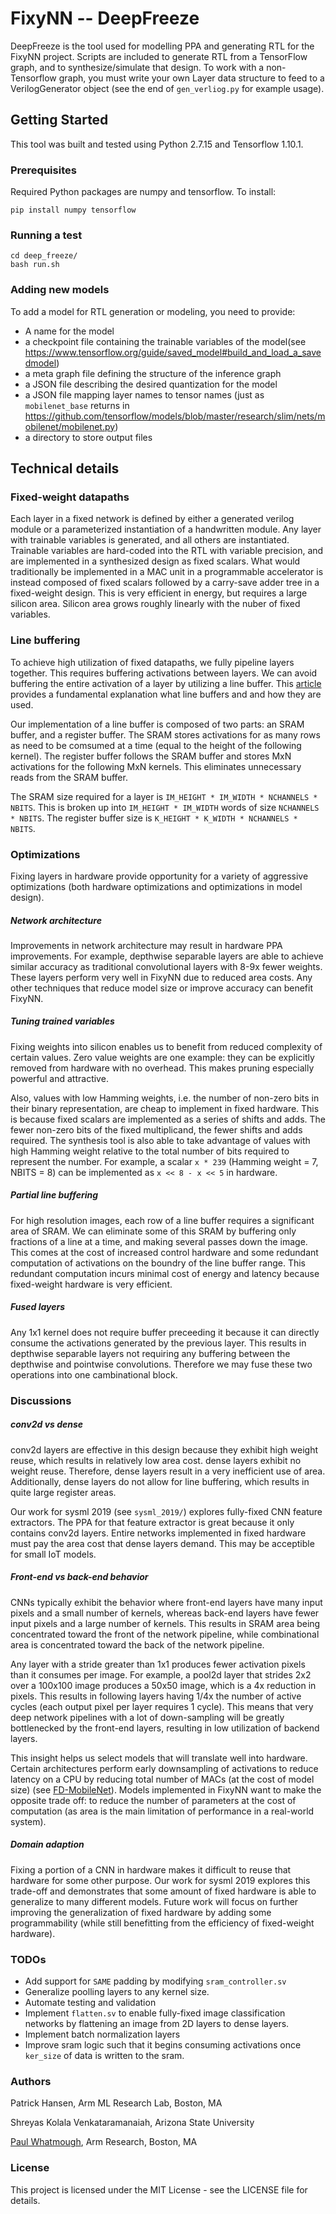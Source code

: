 # FixyNN -- DeepFreeze

DeepFreeze is the tool used for modelling PPA and generating RTL for the FixyNN project. Scripts are included to generate RTL from a TensorFlow graph, and to synthesize/simulate that design. To work with a non-Tensorflow graph, you must write your own Layer data structure to feed to a VerilogGenerator object (see the end of `gen_verliog.py` for example usage).

## Getting Started

This tool was built and tested using Python 2.7.15 and Tensorflow 1.10.1.

### Prerequisites

Required Python packages are numpy and tensorflow. To install:

```
pip install numpy tensorflow
```

### Running a test

```
cd deep_freeze/
bash run.sh
```

### Adding new models

To add a model for RTL generation or modeling, you need to provide:
 * A name for the model
 * a checkpoint file containing the trainable variables of the model(see https://www.tensorflow.org/guide/saved_model#build_and_load_a_savedmodel)
 * a meta graph file defining the structure of the inference graph
 * a JSON file describing the desired quantization for the model
 * a JSON file mapping layer names to tensor names (just as `mobilenet_base` returns in https://github.com/tensorflow/models/blob/master/research/slim/nets/mobilenet/mobilenet.py)
 * a directory to store output files

## Technical details

### Fixed-weight datapaths

Each layer in a fixed network is defined by either a generated verilog module or a parameterized instantiation of a handwritten module.
Any layer with trainable variables is generated, and all others are instantiated.
Trainable variables are hard-coded into the RTL with variable precision, and are implemented in a synthesized design as fixed scalars.
What would traditionally be implemented in a MAC unit in a programmable accelerator is instead composed of fixed scalars followed by a carry-save adder tree in a fixed-weight design.
This is very efficient in energy, but requires a large silicon area.
Silicon area grows roughly linearly with the nuber of fixed variables.

### Line buffering

To achieve high utilization of fixed datapaths, we fully pipeline layers together.
This requires buffering activations between layers.
We can avoid buffering the entire activation of a layer by utilizing a line buffer.
This [article](http://blog.teledynedalsa.com/2012/05/image-filtering-in-fpgas/) provides a fundamental explanation what line buffers and and how they are used.

Our implementation of a line buffer is composed of two parts: an SRAM buffer, and a register buffer.
The SRAM stores activations for as many rows as need to be comsumed at a time (equal to the height of the following kernel).
The register buffer follows the SRAM buffer and stores MxN activations for the following MxN kernels. This eliminates unnecessary reads from the SRAM buffer.

The SRAM size required for a layer is `IM_HEIGHT * IM_WIDTH * NCHANNELS * NBITS`.
This is broken up into `IM_HEIGHT * IM_WIDTH` words of size `NCHANNELS * NBITS`.
The register buffer size is `K_HEIGHT * K_WIDTH * NCHANNELS * NBITS`.

### Optimizations

Fixing layers in hardware provide opportunity for a variety of aggressive optimizations (both hardware optimizations and optimizations in model design). 

##### Network architecture

Improvements in network architecture may result in hardware PPA improvements.
For example, depthwise separable layers are able to achieve similar accuracy as traditional convolutional layers with 8-9x fewer weights.
These layers perform very well in FixyNN due to reduced area costs.
Any other techniques that reduce model size or improve accuracy can benefit FixyNN.

##### Tuning trained variables

Fixing weights into silicon enables us to benefit from reduced complexity of certain values.
Zero value weights are one example: they can be explicitly removed from hardware with no overhead.
This makes pruning especially powerful and attractive.

Also, values with low Hamming weights, i.e. the number of non-zero bits in their binary representation, are cheap to implement in fixed hardware.
This is because fixed scalars are implemented as a series of shifts and adds.
The fewer non-zero bits of the fixed multiplicand, the fewer shifts and adds required.
The synthesis tool is also able to take advantage of values with high Hamming weight relative to the total number of bits required to represent the number.
For example, a scalar `x * 239` (Hamming weight = 7, NBITS = 8) can be implemented as `x << 8 - x << 5` in hardware.

##### Partial line buffering

For high resolution images, each row of a line buffer requires a significant area of SRAM.
We can eliminate some of this SRAM by buffering only fractions of a line at a time, and making several passes down the image.
This comes at the cost of increased control hardware and some redundant computation of activations on the boundry of the line buffer range.
This redundant computation incurs minimal cost of energy and latency because fixed-weight hardware is very efficient.

##### Fused layers

Any 1x1 kernel does not require buffer preceeding it because it can directly consume the activations generated by the previous layer.
This results in depthwise separable layers not requiring any buffering between the depthwise and pointwise convolutions.
Therefore we may fuse these two operations into one cambinational block.

### Discussions

##### conv2d vs dense

conv2d layers are effective in this design because they exhibit high weight reuse, which results in relatively low area cost.
dense layers exhibit no weight reuse.
Therefore, dense layers result in a very inefficient use of area.
Additionally, dense layers do not allow for line buffering, which results in quite large register areas.

Our work for sysml 2019 (see `sysml_2019/`) explores fully-fixed CNN feature extractors.
The PPA for that feature extractor is great because it only contains conv2d layers.
Entire networks implemented in fixed hardware must pay the area cost that dense layers demand.
This may be acceptible for small IoT models.

##### Front-end vs back-end behavior

CNNs typically exhibit the behavior where front-end layers have many input pixels and a small number of kernels, whereas back-end layers have fewer input pixels and a large number of kernels.
This results in SRAM area being concentrated toward the front of the network pipeline, while combinational area is concentrated toward the back of the network pipeline.

Any layer with a stride greater than 1x1 produces fewer activation pixels than it consumes per image.
For example, a pool2d layer that strides 2x2 over a 100x100 image produces a 50x50 image, which is a 4x reduction in pixels.
This results in following layers having 1/4x the number of active cycles (each output pixel per layer requires 1 cycle).
This means that very deep network pipelines with a lot of down-sampling will be greatly bottlenecked by the front-end layers, resulting in low utilization of backend layers.

This insight helps us select models that will translate well into hardware.
Certain architectures perform early downsampling of activations to reduce latency on a CPU by reducing total number of MACs (at the cost of model size) (see [FD-MobileNet](https://arxiv.org/abs/1802.03750)).
Models implemented in FixyNN want to make the opposite trade off: to reduce the number of parameters at the cost of computation (as area is the main limitation of performance in a real-world system).

##### Domain adaption

Fixing a portion of a CNN in hardware makes it difficult to reuse that hardware for some other purpose.
Our work for sysml 2019 explores this trade-off and demonstrates that some amount of fixed hardware is able to generalize to many different models.
Future work will focus on further improving the generalization of fixed hardware by adding some programmability (while still benefitting from the efficiency of fixed-weight hardware).

### TODOs

 * Add support for `SAME` padding by modifying `sram_controller.sv`
 * Generalize poolling layers to any kernel size.
 * Automate testing and validation
 * Implement `flatten.sv` to enable fully-fixed image classification networks by flattening an image from 2D layers to dense layers.
 * Implement batch normalization layers
 * Improve sram logic such that it begins consuming activations once `ker_size` of data is written to the sram.
 
### Authors

Patrick Hansen, Arm ML Research Lab, Boston, MA

Shreyas Kolala Venkataramanaiah, Arizona State University

[Paul Whatmough](https://www.linkedin.com/in/paul-whatmough-2062729/), Arm Research, Boston, MA

### License

This project is licensed under the MIT License - see the LICENSE file for details.
